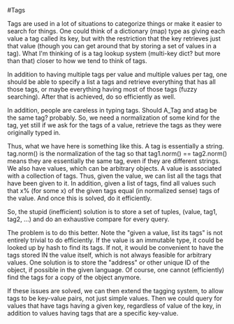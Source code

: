#Tags

Tags are used in a lot of situations to categorize things or make it easier to search for things.  One could think of a dictionary (map) type as giving each value a tag called its key, but with the restriction that the key retrieves just that value (though you can get around that by storing a set of values in a tag).  What I'm thinking of is a tag lookup system (multi-key dict? but more than that) closer to how we tend to think of tags.

In addition to having multiple tags per value and multiple values per tag, one should be able to specify a list a tags and retrieve everything that has all those tags, or maybe everything having most of those tags (fuzzy searching).  After that is achieved, do so efficiently as well.

In addition, people are careless in typing tags.  Should A_Tag and atag be the same tag? probably.  So, we need a normalization of some kind for the tag, yet still if we ask for the tags of a value, retrieve the tags as they were originally typed in.

Thus, what we have here is something like this.  A tag is essentially a string.  tag.norm() is the normalization of the tag so that tag1.norm() == tag2.norm() means they are essentially the same tag, even if they are different strings.  We also have values, which can be arbitrary objects.  A value is associated with a collection of tags.  Thus, given the value, we can list all the tags that have been given to it.  In addition, given a list of tags, find all values such that x% (for some x) of the given tags equal (in normalized sense) tags of the value.  And once this is solved, do it efficiently.

So, the stupid (inefficient) solution is to store a set of tuples, (value, tag1, tag2, ...) and do an exhaustive compare for every query.

The problem is to do this better.  Note the "given a value, list its tags" is not entirely trivial to do efficiently.  If the value is an immutable type, it could be looked up by hash to find its tags.  If not, it would be convenient to have the tags stored IN the value itself, which is not always feasible for arbitrary values.  One solution is to store the "address" or other unique ID of the object, if possible in the given language.  Of course, one cannot (efficiently) find the tags for a copy of the object anymore.

If these issues are solved, we can then extend the tagging system, to allow tags to be key-value pairs, not just simple values.  Then we could query for values that have tags having a given key, regardless of value of the key, in addition to values having tags that are a specific key-value.





